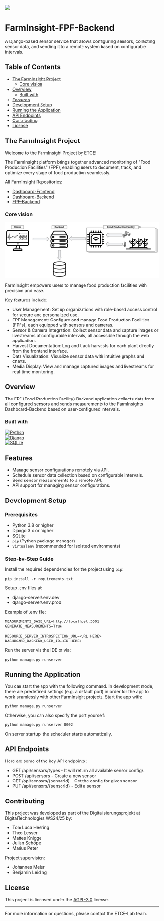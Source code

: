 <img src="https://github.com/user-attachments/assets/bb514772-084e-439f-997a-badfe089be76" width="300">

# FarmInsight-FPF-Backend

A Django-based sensor service that allows configuring sensors, collecting sensor data, and sending it to a remote system based on configurable intervals.

## Table of Contents
- [The FarmInsight Project](#the-farminsight-project)
  - [Core vision](#core-vision)
- [Overview](#overview)
  - [Built with](#built-with)
- [Features](#features)
- [Development Setup](#development-setup)
- [Running the Application](#running-the-application)
- [API Endpoints](#api-endpoints)
- [Contributing](#contributing)
- [License](#license)

## The FarmInsight Project
Welcome to the FarmInsight Project by ETCE!

The FarmInsight platform brings together advanced monitoring of "Food Production Facilities" (FPF), enabling users to 
document, track, and optimize every stage of food production seamlessly.

All FarmInsight Repositories:
* <a href="https://github.com/ETCE-LAB/FarmInsight-Dashboard-Frontend">Dashboard-Frontend</a>
* <a href="https://github.com/ETCE-LAB/FarmInsight-Dashboard-Backend">Dashboard-Backend</a>
* <a href="https://github.com/ETCE-LAB/FarmInsight-FPF-Backend">FPF-Backend</a>

### Core vision

<img src="/.documentation/FarmInsightOverview.jpg">

FarmInsight empowers users to manage food production facilities with precision and ease. 

Key features include:

* User Management: Set up organizations with role-based access control for secure and personalized use.
* FPF Management: Configure and manage Food Production Facilities (FPFs), each equipped with sensors and cameras.
* Sensor & Camera Integration: Collect sensor data and capture images or livestreams at configurable intervals, all 
accessible through the web application.
* Harvest Documentation: Log and track harvests for each plant directly from the frontend interface.
* Data Visualization: Visualize sensor data with intuitive graphs and charts.
* Media Display: View and manage captured images and livestreams for real-time monitoring.

## Overview
The FPF (Food Production Facility) Backend application collects data from all configured sensors and sends 
measurements to the FarmInsights Dashboard-Backend based on user-configured intervals.

### Built with

[![Python][Python-img]][Python-url] <br>
[![Django][Django-img]][Django-url] <br>
[![SQLite][SQLite-img]][SQLite-url]

## Features
- Manage sensor configurations remotely via API.
- Schedule sensor data collection based on configurable intervals.
- Send sensor measurements to a remote API.
- API support for managing sensor configurations.

## Development Setup

### Prerequisites

- Python 3.8 or higher
- Django 3.x or higher
- SQLite
- `pip` (Python package manager)
- `virtualenv` (recommended for isolated environments)

### Step-by-Step Guide

Install the required dependencies for the project using `pip`:

```
pip install -r requirements.txt
```

Setup .env files at: 
* django-server/.env.dev
* django-server/.env.prod

Example of .env file:
```
MEASUREMENTS_BASE_URL=http://localhost:3001
GENERATE_MEASUREMENTS=True

RESOURCE_SERVER_INTROSPECTION_URL=<URL HERE>
DASHBOARD_BACKEND_USER_ID=<ID HERE>
```

Run the server via the IDE or via:
```
python manage.py runserver
```

## Running the Application
You can start the app with the following command.
In development mode, there are predefined settings (e.g. a default port) in order for the app to work seamlessly with other FarmInsight projects.
Start the app with:
```
python manage.py runserver
```
Otherwise, you can also specify the port yourself:
```
python manage.py runserver 8002
```
On server startup, the scheduler starts automatically.

## API Endpoints
Here are some of the key API endpoints :

* GET /api/sensors/types - It will return all available sensor configs
* POST /api/sensors - Create a new sensor
* GET /api/sensors/{sensorId} - Get the config for given sensor
* PUT /api/sensors/{sensorId} - Edit a sensor

## Contributing

This project was developed as part of the Digitalisierungsprojekt at DigitalTechnologies WS24/25 by:
* Tom Luca Heering
* Theo Lesser
* Mattes Knigge
* Julian Schöpe
* Marius Peter

Project supervision:
* Johannes Meier
* Benjamin Leiding

## License
This project is licensed under the [AGPL-3.0](https://www.gnu.org/licenses/agpl-3.0.html) license.

<!-- MARKDOWN LINKS & IMAGES -->
[Python-img]: https://img.shields.io/badge/python-3670A0?style=for-the-badge&logo=python&logoColor=ffdd54
[Python-url]: https://www.python.org/
[Django-img]: https://img.shields.io/badge/django-%23092E20.svg?style=for-the-badge&logo=django&logoColor=white
[Django-url]: https://www.djangoproject.com/
[SQLite-img]: https://img.shields.io/badge/sqlite-%2307405e.svg?style=for-the-badge&logo=sqlite&logoColor=white
[SQLite-url]: https://www.sqlite.org/

---
For more information or questions, please contact the ETCE-Lab team.

